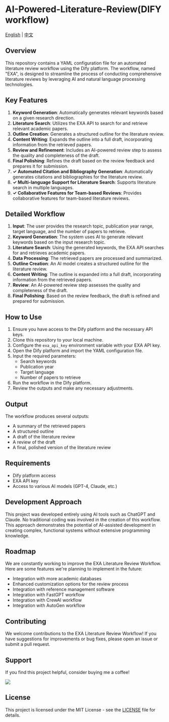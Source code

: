 # AI-Powered-Literature-Review(DIFY workflow)

[English](README.md) | [中文](README_CN.md)

## Overview

This repository contains a YAML configuration file for an automated literature review workflow using the Dify platform. The workflow, named "EXA", is designed to streamline the process of conducting comprehensive literature reviews by leveraging AI and natural language processing technologies.

## Key Features

1. **Keyword Generation**: Automatically generates relevant keywords based on a given research direction.
2. **Literature Search**: Utilizes the EXA API to search for and retrieve relevant academic papers.
3. **Outline Creation**: Generates a structured outline for the literature review.
4. **Content Writing**: Expands the outline into a full draft, incorporating information from the retrieved papers.
5. **Review and Refinement**: Includes an AI-powered review step to assess the quality and completeness of the draft.
6. **Final Polishing**: Refines the draft based on the review feedback and prepares it for submission.
7. **✓ Automated Citation and Bibliography Generation**: Automatically generates citations and bibliographies for the literature review.
8. **✓ Multi-language Support for Literature Search**: Supports literature search in multiple languages.
9. **✓ Collaborative Features for Team-based Reviews**: Provides collaborative features for team-based literature reviews.

## Detailed Workflow

1. **Input**: The user provides the research topic, publication year range, target language, and the number of papers to retrieve.
2. **Keyword Generation**: The system uses AI to generate relevant keywords based on the input research topic.
3. **Literature Search**: Using the generated keywords, the EXA API searches for and retrieves academic papers.
4. **Data Processing**: The retrieved papers are processed and summarized.
5. **Outline Creation**: An AI model creates a structured outline for the literature review.
6. **Content Writing**: The outline is expanded into a full draft, incorporating information from the retrieved papers.
7. **Review**: An AI-powered review step assesses the quality and completeness of the draft.
8. **Final Polishing**: Based on the review feedback, the draft is refined and prepared for submission.

## How to Use

1. Ensure you have access to the Dify platform and the necessary API keys.
2. Clone this repository to your local machine.
3. Configure the `exa_api_key` environment variable with your EXA API key.
4. Open the Dify platform and import the YAML configuration file.
5. Input the required parameters:
   - Search keywords
   - Publication year
   - Target language
   - Number of papers to retrieve
6. Run the workflow in the Dify platform.
7. Review the outputs and make any necessary adjustments.

## Output

The workflow produces several outputs:
- A summary of the retrieved papers
- A structured outline
- A draft of the literature review
- A review of the draft
- A final, polished version of the literature review

## Requirements

- Dify platform access
- EXA API key
- Access to various AI models (GPT-4, Claude, etc.)

## Development Approach

This project was developed entirely using AI tools such as ChatGPT and Claude. No traditional coding was involved in the creation of this workflow. This approach demonstrates the potential of AI-assisted development in creating complex, functional systems without extensive programming knowledge.

## Roadmap

We are constantly working to improve the EXA Literature Review Workflow. Here are some features we're planning to implement in the future:

- Integration with more academic databases
- Enhanced customization options for the review process
- Integration with reference management software
- Integration with FastGPT workflow
- Integration with CrewAI workflow
- Integration with AutoGen workflow

## Contributing

We welcome contributions to the EXA Literature Review Workflow! If you have suggestions for improvements or bug fixes, please open an issue or submit a pull request.

## Support

If you find this project helpful, consider buying me a coffee!

<a href="https://www.buymeacoffee.com/chicongliau"><img src="https://img.buymeacoffee.com/button-api/?text=Buy me a coffee&emoji=&slug=chicongliau&button_colour=FFDD00&font_colour=000000&font_family=Bree&outline_colour=000000&coffee_colour=ffffff" /></a>

## License

This project is licensed under the MIT License - see the [LICENSE](LICENSE) file for details.
